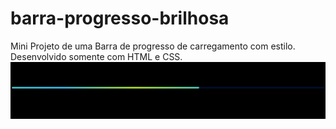 # barra-progresso-brilhosa
Mini Projeto de uma Barra de progresso de carregamento com estilo. Desenvolvido somente com HTML e CSS.
<img src="Captura de tela 2023-09-22 162807.png">
